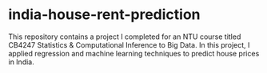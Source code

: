 # india-house-rent-prediction
This repository contains a project I completed for an NTU course titled CB4247 Statistics &amp; Computational Inference to Big Data. In this project, I applied regression and machine learning techniques to predict house prices in India.
